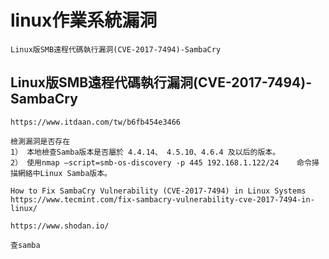 # linux作業系統漏洞
```
Linux版SMB遠程代碼執行漏洞(CVE-2017-7494)-SambaCry 
```


## Linux版SMB遠程代碼執行漏洞(CVE-2017-7494)-SambaCry 
```
https://www.itdaan.com/tw/b6fb454e3466
```
```
檢測漏洞是否存在
1） 本地檢查Samba版本是否屬於 4.4.14、 4.5.10、4.6.4 及以后的版本。
2） 使用nmap –script=smb-os-discovery -p 445 192.168.1.122/24    命令掃描網絡中Linux Samba版本。
```

```
How to Fix SambaCry Vulnerability (CVE-2017-7494) in Linux Systems
https://www.tecmint.com/fix-sambacry-vulnerability-cve-2017-7494-in-linux/
```
```
https://www.shodan.io/

查samba
```
##
```

```


##
```

```


##
```

```


##
```

```


##
```

```

